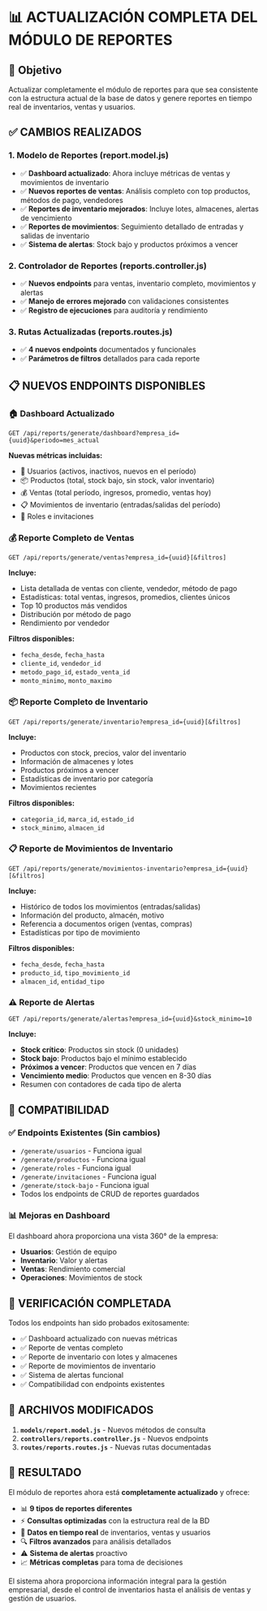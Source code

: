 # 📊 ACTUALIZACIÓN COMPLETA DEL MÓDULO DE REPORTES

## 🎯 Objetivo

Actualizar completamente el módulo de reportes para que sea consistente con la
estructura actual de la base de datos y genere reportes en tiempo real de
inventarios, ventas y usuarios.

## ✅ CAMBIOS REALIZADOS

### 1. **Modelo de Reportes (report.model.js)**

- ✅ **Dashboard actualizado**: Ahora incluye métricas de ventas y movimientos
  de inventario
- ✅ **Nuevos reportes de ventas**: Análisis completo con top productos, métodos
  de pago, vendedores
- ✅ **Reportes de inventario mejorados**: Incluye lotes, almacenes, alertas de
  vencimiento
- ✅ **Reportes de movimientos**: Seguimiento detallado de entradas y salidas de
  inventario
- ✅ **Sistema de alertas**: Stock bajo y productos próximos a vencer

### 2. **Controlador de Reportes (reports.controller.js)**

- ✅ **Nuevos endpoints** para ventas, inventario completo, movimientos y
  alertas
- ✅ **Manejo de errores mejorado** con validaciones consistentes
- ✅ **Registro de ejecuciones** para auditoría y rendimiento

### 3. **Rutas Actualizadas (reports.routes.js)**

- ✅ **4 nuevos endpoints** documentados y funcionales
- ✅ **Parámetros de filtros** detallados para cada reporte

## 📋 NUEVOS ENDPOINTS DISPONIBLES

### 🏠 Dashboard Actualizado

```
GET /api/reports/generate/dashboard?empresa_id={uuid}&periodo=mes_actual
```

**Nuevas métricas incluidas:**

- 👥 Usuarios (activos, inactivos, nuevos en el período)
- 📦 Productos (total, stock bajo, sin stock, valor inventario)
- 💰 Ventas (total período, ingresos, promedio, ventas hoy)
- 📋 Movimientos de inventario (entradas/salidas del período)
- 👤 Roles e invitaciones

### 💰 Reporte Completo de Ventas

```
GET /api/reports/generate/ventas?empresa_id={uuid}[&filtros]
```

**Incluye:**

- Lista detallada de ventas con cliente, vendedor, método de pago
- Estadísticas: total ventas, ingresos, promedios, clientes únicos
- Top 10 productos más vendidos
- Distribución por método de pago
- Rendimiento por vendedor

**Filtros disponibles:**

- `fecha_desde`, `fecha_hasta`
- `cliente_id`, `vendedor_id`
- `metodo_pago_id`, `estado_venta_id`
- `monto_minimo`, `monto_maximo`

### 📦 Reporte Completo de Inventario

```
GET /api/reports/generate/inventario?empresa_id={uuid}[&filtros]
```

**Incluye:**

- Productos con stock, precios, valor del inventario
- Información de almacenes y lotes
- Productos próximos a vencer
- Estadísticas de inventario por categoría
- Movimientos recientes

**Filtros disponibles:**

- `categoria_id`, `marca_id`, `estado_id`
- `stock_minimo`, `almacen_id`

### 📋 Reporte de Movimientos de Inventario

```
GET /api/reports/generate/movimientos-inventario?empresa_id={uuid}[&filtros]
```

**Incluye:**

- Histórico de todos los movimientos (entradas/salidas)
- Información del producto, almacén, motivo
- Referencia a documentos origen (ventas, compras)
- Estadísticas por tipo de movimiento

**Filtros disponibles:**

- `fecha_desde`, `fecha_hasta`
- `producto_id`, `tipo_movimiento_id`
- `almacen_id`, `entidad_tipo`

### ⚠️ Reporte de Alertas

```
GET /api/reports/generate/alertas?empresa_id={uuid}&stock_minimo=10
```

**Incluye:**

- **Stock crítico**: Productos sin stock (0 unidades)
- **Stock bajo**: Productos bajo el mínimo establecido
- **Próximos a vencer**: Productos que vencen en 7 días
- **Vencimiento medio**: Productos que vencen en 8-30 días
- Resumen con contadores de cada tipo de alerta

## 🔧 COMPATIBILIDAD

### ✅ Endpoints Existentes (Sin cambios)

- `/generate/usuarios` - Funciona igual
- `/generate/productos` - Funciona igual
- `/generate/roles` - Funciona igual
- `/generate/invitaciones` - Funciona igual
- `/generate/stock-bajo` - Funciona igual
- Todos los endpoints de CRUD de reportes guardados

### 📊 Mejoras en Dashboard

El dashboard ahora proporciona una vista 360° de la empresa:

- **Usuarios**: Gestión de equipo
- **Inventario**: Valor y alertas
- **Ventas**: Rendimiento comercial
- **Operaciones**: Movimientos de stock

## 🧪 VERIFICACIÓN COMPLETADA

Todos los endpoints han sido probados exitosamente:

- ✅ Dashboard actualizado con nuevas métricas
- ✅ Reporte de ventas completo
- ✅ Reporte de inventario con lotes y almacenes
- ✅ Reporte de movimientos de inventario
- ✅ Sistema de alertas funcional
- ✅ Compatibilidad con endpoints existentes

## 📁 ARCHIVOS MODIFICADOS

1. **`models/report.model.js`** - Nuevos métodos de consulta
2. **`controllers/reports.controller.js`** - Nuevos endpoints
3. **`routes/reports.routes.js`** - Nuevas rutas documentadas

## 🎉 RESULTADO

El módulo de reportes ahora está **completamente actualizado** y ofrece:

- 📊 **9 tipos de reportes diferentes**
- ⚡ **Consultas optimizadas** con la estructura real de la BD
- 🎯 **Datos en tiempo real** de inventarios, ventas y usuarios
- 🔍 **Filtros avanzados** para análisis detallados
- ⚠️ **Sistema de alertas** proactivo
- 📈 **Métricas completas** para toma de decisiones

El sistema ahora proporciona información integral para la gestión empresarial,
desde el control de inventarios hasta el análisis de ventas y gestión de
usuarios.
